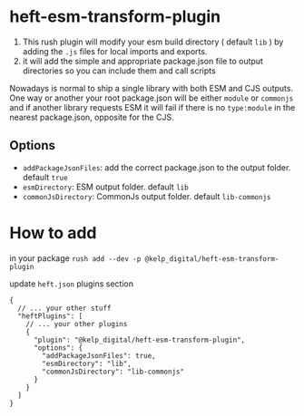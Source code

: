 # heft-esm-transform-plugin

1. This rush plugin will modify your esm build directory ( default `lib` ) by adding the `.js` files for local imports and exports.
2. it will add the simple and appropriate package.json file to output directories so you can include them and call scripts

Nowadays is normal to ship a single library with both ESM and CJS outputs. One way or another your root package.json will be either `module` or `commonjs` and if another library requests ESM it will fail if there is no `type:module` in the nearest package.json, opposite for the CJS.

## Options

- `addPackageJsonFiles`: add the correct package.json to the output folder. default `true`
- `esmDirectory`: ESM output folder. default `lib`
- `commonJsDirectory`: CommonJs output folder. default `lib-commonjs`

# How to add

in your package `rush add --dev -p @kelp_digital/heft-esm-transform-plugin`

update `heft.json` plugins section

```jsonc
{
  // ... your other stuff
  "heftPlugins": [
    // ... your other plugins
    {
      "plugin": "@kelp_digital/heft-esm-transform-plugin",
      "options": {
        "addPackageJsonFiles": true,
        "esmDirectory": "lib",
        "commonJsDirectory": "lib-commonjs"
      }
    }
  ]
}
```
